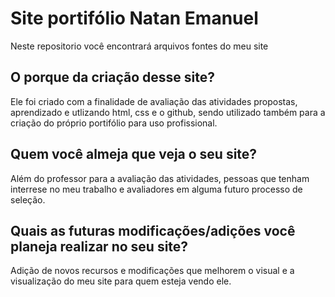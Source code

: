 # Site portifólio Natan Emanuel # 
Neste repositorio você encontrará arquivos fontes do meu site 

## O porque da criação desse site? ##
Ele foi criado com a finalidade de avaliação das atividades propostas, aprendizado e utlizando html, css e o github, sendo utilizado também para a criação do próprio portifólio para uso profissional. 
## Quem você almeja que veja o seu site? ##
Além do professor para a avaliação das atividades, pessoas que tenham interrese no meu trabalho e avaliadores em alguma futuro processo de seleção.
## Quais as futuras modificações/adições você planeja realizar no seu site? ##
Adição de novos recursos e modificações que melhorem o visual e a visualização do meu site para quem esteja vendo ele.